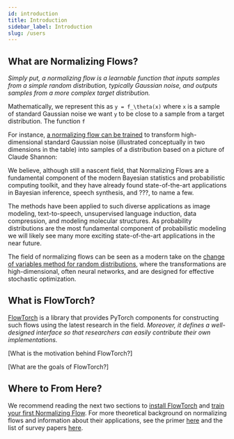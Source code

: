 ```yaml
---
id: introduction
title: Introduction
sidebar_label: Introduction
slug: /users
---
```


## What are Normalizing Flows?
*Simply put, a normalizing flow is a learnable function that inputs samples from a simple random distribution, typically Gaussian noise, and outputs samples from a more complex target distribution.*

Mathematically, we represent this as `y = f_\theta(x)` where `x` is a sample of standard Gaussian noise we want `y` to be close to a sample from a target distribution. The function `f`

For instance, [a normalizing flow can be trained](https://arxiv.org/abs/1906.04032) to transform high-dimensional standard Gaussian noise (illustrated conceptually in two dimensions in the table) into samples of a distribution based on a picture of Claude Shannon:

We believe, although still a nascent field, that Normalizing Flows are a fundamental component of the modern Bayesian statistics and probabilistic computing toolkit, and they have already found state-of-the-art applications in Bayesian inference, speech synthesis, and ???, to name a few.

The methods have been applied to such diverse applications as image modeling, text-to-speech, unsupervised language induction, data compression, and modeling molecular structures. As probability distributions are the most fundamental component of probabilistic modeling we will likely see many more exciting state-of-the-art applications in the near future.

The field of normalizing flows can be seen as a modern take on the [change of variables method for random distributions](https://en.wikipedia.org/wiki/Probability_density_function#Function_of_random_variables_and_change_of_variables_in_the_probability_density_function), where the transformations are high-dimensional, often neural networks, and are designed for effective stochastic optimization.

## What is FlowTorch?
[FlowTorch](https://flowtorch.ai) is a library that provides PyTorch components for constructing such flows using the latest research in the field. *Moreover, it defines a well-designed interface so that researchers can easily contribute their own implementations.*

[What is the motivation behind FlowTorch?]

[What are the goals of FlowTorch?]

## Where to From Here?
We recommend reading the next two sections to [install FlowTorch](/users/installation) and [train your first Normalizing Flow](users/start).  For more theoretical background on normalizing flows and information about their applications, see the primer [here](/users/univariate) and the list of survey papers [here](/dev/bibliography#surveys).
